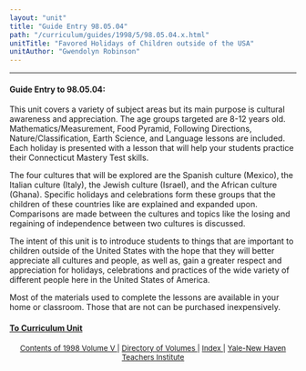 ```yaml
---
layout: "unit"
title: "Guide Entry 98.05.04"
path: "/curriculum/guides/1998/5/98.05.04.x.html"
unitTitle: "Favored Holidays of Children outside of the USA"
unitAuthor: "Gwendolyn Robinson"
---
```

<body>
 <p>
 </p>
 <hr/>
 <h4>
  Guide Entry to 98.05.04:
 </h4>
 This unit covers a variety of subject areas but its main purpose is cultural awareness and appreciation.  The age groups targeted are 8-12 years old.  Mathematics/Measurement, Food Pyramid, Following Directions, Nature/Classification, Earth Science, and Language lessons are included.  Each holiday is presented with a lesson that will help your students practice their Connecticut Mastery Test skills.
 <p>
  The four cultures that will be explored are the Spanish culture (Mexico), the Italian culture (Italy), the Jewish culture (Israel), and the African culture (Ghana).  Specific holidays and celebrations form these groups that the children of these countries like are explained and expanded upon. Comparisons are made between the cultures and topics like the losing and regaining of independence between two cultures is discussed.
 </p>
 <p>
  The intent of this unit is to introduce students to things that are important to children outside of the United States with the hope that they will better appreciate all cultures and people, as well as, gain a greater respect and appreciation for holidays, celebrations and practices of the wide variety of different people here in the United States of America.
 </p>
 <p>
  Most of the materials used to complete the lessons are available in your home or classroom.  Those that are not can be purchased inexpensively.
 </p>
 <p>
 </p>
 <p>
 </p>
 <h4>
  <a href="../../../units/1998/5/98.05.04.x.html">
   To Curriculum Unit
  </a>
 </h4>
 <center>
  <font size="-1">
   <a href="../../../units/1998/5/">
    Contents of 1998 Volume V
   </a>
   |
   <a href="../../../units/">
    Directory of Volumes
   </a>
   |
   <a href="../../../indexes/">
    Index
   </a>
   |
   <a href="../../../../">
    Yale-New Haven Teachers Institute
   </a>
  </font>
 </center>
</body>
